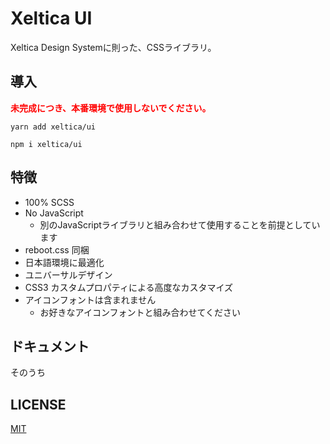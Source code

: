 # Xeltica UI

Xeltica Design Systemに則った、CSSライブラリ。

## 導入

<b style="color: red">未完成につき、本番環境で使用しないでください。</b>

```
yarn add xeltica/ui
```

```
npm i xeltica/ui
```

## 特徴

- 100% SCSS
- No JavaScript
  - 別のJavaScriptライブラリと組み合わせて使用することを前提としています
- reboot.css 同梱
- 日本語環境に最適化
- ユニバーサルデザイン
- CSS3 カスタムプロパティによる高度なカスタマイズ
- アイコンフォントは含まれません
  - お好きなアイコンフォントと組み合わせてください

## ドキュメント

そのうち

## LICENSE

[MIT](LICENSE)